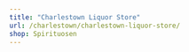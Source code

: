 ```yaml
---
title: "Charlestown Liquor Store"
url: /charlestown/charlestown-liquor-store/
shop: Spirituosen
---
```

